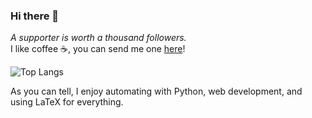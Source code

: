 ### Hi there 👋
_A supporter is worth a thousand followers._  <br/>I like coffee ☕, you can send me one [here](https://www.buymeacoffee.com/antoniafrey)!  <br/>

![Top Langs](https://github-readme-stats.vercel.app/api/top-langs/?username=thebughuntress&exclude_repo=AltaCV,CV&layout=compact)

As you can tell, I enjoy automating with Python, web development, and using LaTeX for everything.

<!--
**thisisalicee/thisisalicee** is a ✨ _special_ ✨ repository because its `README.md` (this file) appears on your GitHub profile.

Here are some ideas to get you started:

- 🔭 I’m currently working on ...
- 🌱 I’m currently learning ...
- 👯 I’m looking to collaborate on ...
- 🤔 I’m looking for help with ...
- 💬 Ask me about ...
- 📫 How to reach me: ...
- 😄 Pronouns: ...
- ⚡ Fun fact: ...
-->

